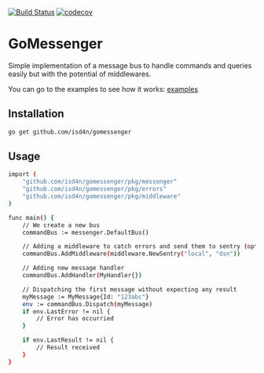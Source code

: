 [![Build Status](https://travis-ci.com/isd4n/gomessenger.svg?branch=master)](https://travis-ci.com/isd4n/gomessenger)
[![codecov](https://codecov.io/gh/isd4n/gomessenger/branch/master/graph/badge.svg)](https://codecov.io/gh/isd4n/gomessenger)

# GoMessenger

Simple implementation of a message bus to handle commands and queries easily but with the potential of middlewares.

You can go to the examples to see how it works: [examples](examples)

## Installation
```bash
go get github.com/isd4n/gomessenger
```

## Usage
```bash
import (
    "github.com/isd4n/gomessenger/pkg/messenger"
    "github.com/isd4n/gomessenger/pkg/errors"
    "github.com/isd4n/gomessenger/pkg/middleware"
)

func main() {
    // We create a new bus
    commandBus := messenger.DefaultBus()

    // Adding a middleware to catch errors and send them to sentry (optional)
    commandBus.AddMiddleware(middleware.NewSentry("local", "dsn"))

    // Adding new message handler
    commandBus.AddHandler(MyHandler{})

    // Dispatching the first message without expecting any result
    myMessage := MyMessage{Id: "123abc"}
    env := commandBus.Dispatch(myMessage)
    if env.LastError != nil {
        // Error has occurried
    }

    if env.LastResult != nil {
        // Result received
    }
}
```